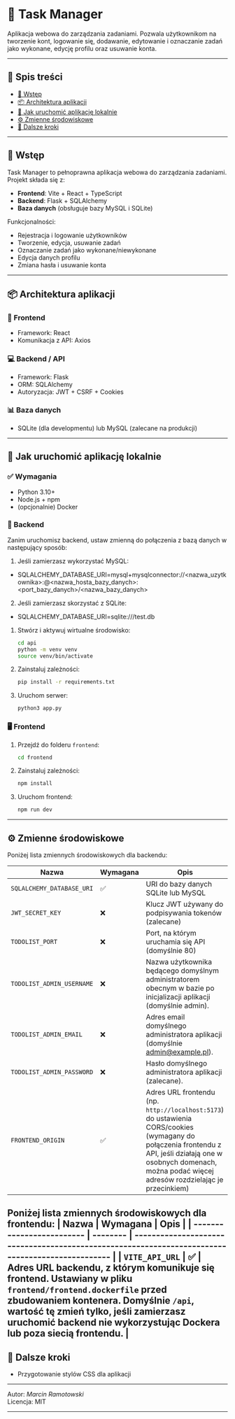 # 📝 Task Manager

Aplikacja webowa do zarządzania zadaniami. Pozwala użytkownikom na tworzenie kont, logowanie się, dodawanie, edytowanie i oznaczanie zadań jako wykonane, edycję profilu oraz usuwanie konta.

---

## 📆 Spis treści

- [📖 Wstęp](#-wstęp)
- [📦 Architektura aplikacji](#-architektura-aplikacji)
- [🚀 Jak uruchomić aplikację lokalnie](#-jak-uruchomić-aplikację-lokalnie)
- [⚙️ Zmienne środowiskowe](#⚙️-zmienne-środowiskowe)
- [📅 Dalsze kroki](#-dalsze-kroki)

---

## 📖 Wstęp

Task Manager to pełnoprawna aplikacja webowa do zarządzania zadaniami. Projekt składa się z:

- **Frontend**: Vite + React + TypeScript
- **Backend**: Flask + SQLAlchemy
- **Baza danych** (obsługuje bazy MySQL i SQLite)

Funkcjonalności:

- Rejestracja i logowanie użytkowników
- Tworzenie, edycja, usuwanie zadań
- Oznaczanie zadań jako wykonane/niewykonane
- Edycja danych profilu
- Zmiana hasła i usuwanie konta

---

## 📦 Architektura aplikacji

### 🔌 Frontend

- Framework: React
- Komunikacja z API: Axios

### 💻 Backend / API

- Framework: Flask
- ORM: SQLAlchemy
- Autoryzacja: JWT + CSRF + Cookies

### 📊 Baza danych

- SQLite (dla developmentu) lub MySQL (zalecane na produkcji)

---

## 🚀 Jak uruchomić aplikację lokalnie

### ✅ Wymagania

- Python 3.10+
- Node.js + npm
- (opcjonalnie) Docker

### 🔧 Backend

Zanim uruchomisz backend, ustaw zmienną do połączenia z bazą danych w następujący sposób:
1) Jeśli zamierzasz wykorzystać MySQL:
- SQLALCHEMY_DATABASE_URI=mysql+mysqlconnector://<nazwa_uzytkownika>:<haslo>@<nazwa_hosta_bazy_danych>:<port_bazy_danych>/<nazwa_bazy_danych>
2) Jeśli zamierzasz skorzystać z SQLite:
- SQLALCHEMY_DATABASE_URI=sqlite:///test.db

1. Stwórz i aktywuj wirtualne środowisko:
   ```bash
   cd api
   python -m venv venv
   source venv/bin/activate
   ```
2. Zainstaluj zależności:
   ```bash
   pip install -r requirements.txt
   ```
3. Uruchom serwer:
   ```bash
   python3 app.py
   ```

### 🖥️ Frontend

1. Przejdź do folderu `frontend`:
   ```bash
   cd frontend
   ```
2. Zainstaluj zależności:
   ```bash
   npm install
   ```
3. Uruchom frontend:
   ```bash
   npm run dev
   ```

---

## ⚙️ Zmienne środowiskowe

Poniżej lista zmiennych środowiskowych dla backendu:

| Nazwa                     | Wymagana | Opis                                                                                             |
| ------------------------- | -------- | ------------------------------------------------------------------------------------------------ |
| `SQLALCHEMY_DATABASE_URI` | ✅        | URI do bazy danych SQLite lub MySQL                             |
| `JWT_SECRET_KEY`          | ❌        | Klucz JWT używany do podpisywania tokenów (zalecane)                                             |
| `TODOLIST_PORT`                | ❌        | Port, na którym uruchamia się API (domyślnie 80)                                                                |
| `TODOLIST_ADMIN_USERNAME` | ❌        | Nazwa użytkownika będącego domyślnym administratorem obecnym w bazie po inicjalizacji aplikacji (domyślnie admin). |
| `TODOLIST_ADMIN_EMAIL` | ❌        | Adres email domyślnego administratora aplikacji (domyślnie admin@example.pl). |
| `TODOLIST_ADMIN_PASSWORD` | ❌        | Hasło domyślnego administratora aplikacji (zalecane). |
| `FRONTEND_ORIGIN`         | ✅        | Adres URL frontendu (np. `http://localhost:5173`) do ustawienia CORS/cookies (wymagany do połączenia frontendu z API, jeśli działają one w osobnych domenach, można podać więcej adresów rozdzielając je przecinkiem)                    |

Poniżej lista zmiennych środowiskowych dla frontendu:
| Nazwa                     | Wymagana | Opis                                                                                             |
| ------------------------- | -------- | ------------------------------------------------------------------------------------------------ |
| `VITE_API_URL`            | ✅       | Adres URL backendu, z którym komunikuje się frontend. Ustawiany w pliku `frontend/frontend.dockerfile` przed zbudowaniem kontenera. Domyślnie `/api`, wartość tę zmień tylko, jeśli zamierzasz uruchomić backend nie wykorzystując Dockera lub poza siecią frontendu. |
---

## 📅 Dalsze kroki

- Przygotowanie stylów CSS dla aplikacji

---

Autor: *Marcin Ramotowski*\
Licencja: MIT

---
